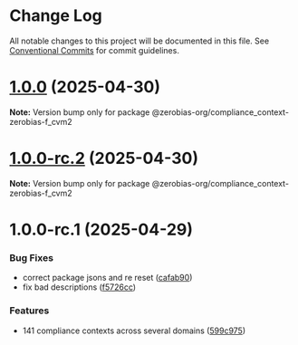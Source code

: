 # Change Log

All notable changes to this project will be documented in this file.
See [Conventional Commits](https://conventionalcommits.org) for commit guidelines.

# [1.0.0](https://github.com/zerobias-org/compliance_context/compare/@zerobias-org/compliance_context-zerobias-f_cvm2@1.0.0-rc.2...@zerobias-org/compliance_context-zerobias-f_cvm2@1.0.0) (2025-04-30)

**Note:** Version bump only for package @zerobias-org/compliance_context-zerobias-f_cvm2





# [1.0.0-rc.2](https://github.com/zerobias-org/compliance_context/compare/@zerobias-org/compliance_context-zerobias-f_cvm2@1.0.0-rc.1...@zerobias-org/compliance_context-zerobias-f_cvm2@1.0.0-rc.2) (2025-04-30)

**Note:** Version bump only for package @zerobias-org/compliance_context-zerobias-f_cvm2





# 1.0.0-rc.1 (2025-04-29)


### Bug Fixes

* correct package jsons and re reset ([cafab90](https://github.com/zerobias-org/compliance_context/commit/cafab90b3771e45ffeefa4ea2dca415266baa99f))
* fix bad descriptions ([f5726cc](https://github.com/zerobias-org/compliance_context/commit/f5726cc749df176f6d8e37f3d2ed07b1302f60e5))


### Features

* 141 compliance contexts across several domains ([599c975](https://github.com/zerobias-org/compliance_context/commit/599c975fcf3da5bbfffe4113c7f5f793e5231e68))
